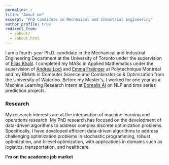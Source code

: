 ```yaml
---
permalink: /
title: "About me"
excerpt: "PhD Candidate in Mechnaical and Industrial Engineering"
author_profile: true
redirect_from: 
  - /about/
  - /about.html
---
```


I am a fourth-year Ph.D. candidate in the Mechanical and Industrial Engineering Department at the University of Toronto under the supervision of [Elias Khalil](https://ekhalil.com/).  I completed my MASc in Applied Mathematics under the supervision of [Andrea Lodi](https://tech.cornell.edu/people/andrea-lodi/) and [Emma Frejinger](https://www.emmafrejinger.org/) at Polytechnique Montréal and my BMath in Computer Science and Combinatorics & Optimization from the University of Waterloo. Before my Master's, I worked for one year as a Machine Learning Research Intern at [Borealis AI](https://www.borealisai.com/) on NLP and time series prediction projects.

 
### Research
My research interests are at the intersection of machine learning and operations research. My PhD research has focused on the development of data-driven algorithms to address complex discrete optimization problems. Specifically, I have developed efficient data-driven algorithms to address challenging optimization problems in stochastic programming, robust optimization, and bilevel optimization, with applications in domains such as logistics, transportation, and healthcare.


 **I'm on the academic job market**
